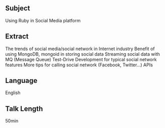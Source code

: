 ## Subject

Using Ruby in Social Media platform

## Extract

The trends of social media/social network in Internet industry
Benefit of using MongoDB, mongoid in storing social data
Streaming social data with MQ (Message Queue)
Test-Drive Development for typical social network features 
More tips for calling social network (Facebook, Twitter...) APIs

## Language

English

## Talk Length

50min
